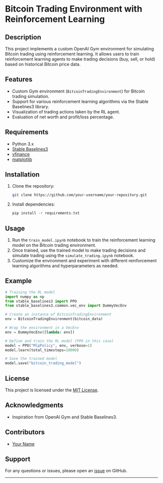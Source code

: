 # Bitcoin Trading Environment with Reinforcement Learning

## Description
This project implements a custom OpenAI Gym environment for simulating Bitcoin trading using reinforcement learning. It allows users to train reinforcement learning agents to make trading decisions (buy, sell, or hold) based on historical Bitcoin price data.

## Features
- Custom Gym environment (`BitcoinTradingEnvironment`) for Bitcoin trading simulation.
- Support for various reinforcement learning algorithms via the Stable Baselines3 library.
- Visualization of trading actions taken by the RL agent.
- Evaluation of net worth and profit/loss percentage.

## Requirements
- Python 3.x
- [Stable Baselines3](https://github.com/DLR-RM/stable-baselines3)
- [yfinance](https://github.com/ranaroussi/yfinance)
- [matplotlib](https://matplotlib.org/)

## Installation
1. Clone the repository:
   ```bash
   git clone https://github.com/your-username/your-repository.git
   ```
2. Install dependencies:
   ```bash
   pip install -r requirements.txt
   ```

## Usage
1. Run the `train_model.ipynb` notebook to train the reinforcement learning model on the Bitcoin trading environment.
2. Once trained, use the trained model to make trading decisions and simulate trading using the `simulate_trading.ipynb` notebook.
3. Customize the environment and experiment with different reinforcement learning algorithms and hyperparameters as needed.

## Example
```python
# Training the RL model
import numpy as np
from stable_baselines3 import PPO
from stable_baselines3.common.vec_env import DummyVecEnv

# Create an instance of BitcoinTradingEnvironment
env = BitcoinTradingEnvironment(bitcoin_data)

# Wrap the environment in a VecEnv
env = DummyVecEnv([lambda: env])

# Define and train the RL model (PPO in this case)
model = PPO("MlpPolicy", env, verbose=1)
model.learn(total_timesteps=10000)

# Save the trained model
model.save("bitcoin_trading_model")
```

## License
This project is licensed under the [MIT License](LICENSE).

## Acknowledgments
- Inspiration from OpenAI Gym and Stable Baselines3.

## Contributors
- [Your Name](https://github.com/your-username)

## Support
For any questions or issues, please open an [issue](https://github.com/your-username/your-repository/issues) on GitHub.

---
